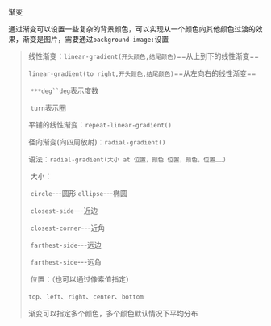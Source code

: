 渐变

通过渐变可以设置一些复杂的背景颜色，可以实现从一个颜色向其他颜色过渡的效果，渐变是图片，需要通过`background-image:`设置

> 线性渐变：`linear-gradient(开头颜色,结尾颜色)`==从上到下的线性渐变==
>
> ​				 `linear-gradient(to right,开头颜色,结尾颜色)`==从左向右的线性渐变==
>
> ​					`***deg``deg`表示度数
>
> ​					`turn`表示圈
>
> 平铺的线性渐变：`repeat-linear-gradient()`
>
> 径向渐变(向四周放射)：`radial-gradient()`
>
> ​	语法：`radial-gradient(大小 at 位置，颜色 位置，颜色，位置……)`
>
> ​		大小：
>
> ​					`circle`---圆形			`ellipse`---椭圆
>
> ​					`closest-side`---近边
>
> ​					`closest-corner`---近角
>
> ​					`farthest-side`---远边
>
> ​					`farthest-side`---远角
>
> ​		位置：（也可以通过像素值指定）
>
> ​					`top`、`left`、`right`、`center`、`bottom`
>
> 渐变可以指定多个颜色，多个颜色默认情况下平均分布